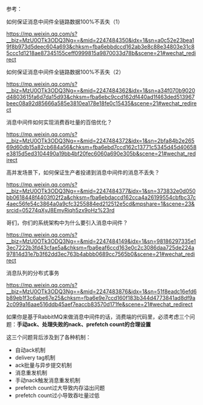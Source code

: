 参考：

如何保证消息中间件全链路数据100%不丢失（1）

<https://mp.weixin.qq.com/s?__biz=MzU0OTk3ODQ3Ng==&mid=2247484350&idx=1&sn=a0c52e23bea19f8b973d5deec604a693&chksm=fba6ebbdccd162ab3e8c88e34803e31c85ccc1d1218ae87345155ceff0999815a9870033d78b&scene=21#wechat_redirect>



如何保证消息中间件全链路数据100%不丢失（2）

<https://mp.weixin.qq.com/s?__biz=MzU0OTk3ODQ3Ng==&mid=2247484362&idx=1&sn=a34f070b9020d4803615fa6d7da15d93&chksm=fba6ebc9ccd162df440ad1f463ded513967beec08a92d85666a585e3810ea178e18fe0c15435&scene=21#wechat_redirect>



消息中间件如何实现消费吞吐量的百倍优化？

<https://mp.weixin.qq.com/s?__biz=MzU0OTk3ODQ3Ng==&mid=2247484372&idx=1&sn=2bfa84b2e26569d60db15a82cb684a56&chksm=fba6ebd7ccd162c13771c5345d45d40658e3815d5ed3104490a19bb4bf20fec6060a690e305b&scene=21#wechat_redirect>



高并发场景下，如何保证生产者投递到消息中间件的消息不丢失？

<https://mp.weixin.qq.com/s?__biz=MzU0OTk3ODQ3Ng==&mid=2247484377&idx=1&sn=373832e0d050bb0618448f4403f02f2a&chksm=fba6ebdaccd162cca4a26199554cbfbc37c4aec56fe54c3864a0a9cfc3255884ed212512e5cd&mpshare=1&scene=23&srcid=05274qXyJ8EmyRiqh5zx9oHz%23rd>



哥们，你们的系统架构中为什么要引入消息中间件？

<https://mp.weixin.qq.com/s?__biz=MzU0OTk3ODQ3Ng==&mid=2247484149&idx=1&sn=98186297335e13ec7222b3fd43cfae5a&chksm=fba6eaf6ccd163e0c2c3086daa725de224a97814d31e7b3f62dd3ec763b4abbb0689cc7565b0&scene=21#wechat_redirect>



消息队列的分布式事务

<https://mp.weixin.qq.com/s?__biz=MzU0OTk3ODQ3Ng==&mid=2247483876&idx=1&sn=51f8eadc16efd6b89eb1f3c6abe67e25&chksm=fba6e9e7ccd160f183b344d4773841ad8df9a2c099a16aae516ddb45aef7eaccb83570d171fe&scene=21#wechat_redirect>









如果你是基于RabbitMQ来做消息中间件的话，消费端的代码里，必须考虑三个问题：**手动ack、处理失败的nack、prefetch count的合理设置**



这三个问题背后涉及到了各种机制：



- 自动ack机制
- delivery tag机制
- ack批量与异步提交机制
- 消息重发机制
- 手动nack触发消息重发机制
- prefetch count过大导致内存溢出问题
- prefetch count过小导致吞吐量过低